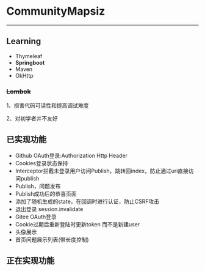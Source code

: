 # CommunityMapsiz
_______________________
## Learning
- Thymeleaf
- **Springboot**
- Maven
- OkHttp

### ~~Lombok~~
1、损害代码可读性和提高调试难度 

2、对初学者并不友好

## 已实现功能
- Github OAuth登录:Authorization Http Header
- Cookies登录状态保持
- Interceptor拦截未登录用户访问Publish，跳转回index，防止通过uri直接访问publish
- Publish，问题发布
- Publish成功后的恭喜页面
- 添加了随机生成的state，在回调时进行认证，防止CSRF攻击
- 退出登录 session.invalidate
- Gitee OAuth登录
- Cookie过期后重新登陆时更新token 而不是新建user
- 头像展示
- 首页问题展示列表(带长度控制)
## 正在实现功能
